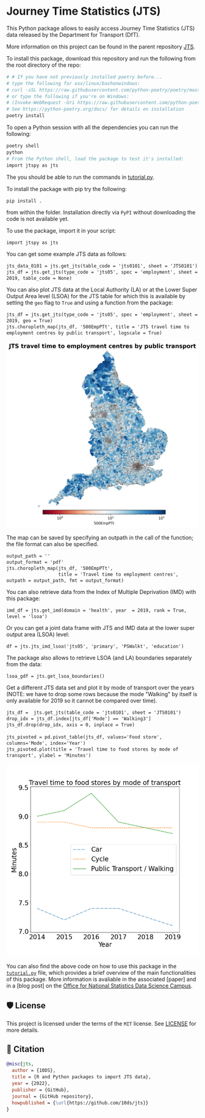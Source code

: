 # Journey Time Statistics (JTS)

This Python package allows to easily access Journey Time Statistics (JTS) data released by the Department for Transport (DfT).

More information on this project can be found in the parent repository [JTS](https://github.com/datasciencecampus/jtstats).

To install this package, download this repository and run the following from the root directory of the repo:

```bash
# # If you have not previously installed poetry before...
# type the following for osx/linux/bashonwindows:
# curl -sSL https://raw.githubusercontent.com/python-poetry/poetry/master/get-poetry.py | python -
# or type the following if you're on Windows:
# (Invoke-WebRequest -Uri https://raw.githubusercontent.com/python-poetry/poetry/master/get-poetry.py -UseBasicParsing).Content | python -
# See https://python-poetry.org/docs/ for details on installation
poetry install
```

To open a Python session with all the dependencies you can run the following:

```bash
poetry shell
python
# From the Python shell, load the package to test it's installed:
import jtspy as jts
```

The you should be able to run the commands in [tutorial.py](tutorial.py).

To install the package with pip try the following:

```
pip install .   
```

from within the folder. Installation directly via ```PyPI``` without downloading the code is not available yet.

To use the package, import it in your script:

````
import jtspy as jts
````

You can get some example JTS data as follows:

````
jts_data_0101 = jts.get_jts(table_code = 'jts0101', sheet = 'JTS0101')
jts_df = jts.get_jts(type_code = 'jts05', spec = 'employment', sheet = 2019, table_code = None)
````

You can also plot JTS data at the Local Authority (LA) or at the Lower Super Output Area level (LSOA) for the JTS table for which this is available
by setting the ```geo``` flag to ```True``` and using a function from the package:

````
jts_df = jts.get_jts(type_code = 'jts05', spec = 'employment', sheet = 2019, geo = True)
jts.choropleth_map(jts_df, '500EmpPTt', title = 'JTS travel time to employment centres by public transport', logscale = True)
````
<img src = "Figures/map.png"/>


The map can be saved by specifying an outpath in the call of the function; the file format can also be specified.
````
output_path = ''
output_format = 'pdf'
jts.choropleth_map(jts_df, '500EmpPTt',
                   title = 'Travel time to employment centres', outpath = output_path, fmt = output_format)
````

You can also retrieve data from the Index of Multiple Deprivation (IMD) with this package:
````
imd_df = jts.get_imd(domain = 'health', year  = 2019, rank = True, level = 'lsoa')
````

Or you can get a joint data frame with JTS and IMD data at the lower super output area (LSOA) level:
````
df = jts.jts_imd_lsoa('jts05', 'primary', 'PSWalkt', 'education')
````

The package also allows to retrieve LSOA (and LA) boundaries separately from the data:
````
lsoa_gdf = jts.get_lsoa_boundaries()
````

Get a different JTS data set and plot it by mode of transport over the years (NOTE: we have to drop some rows because the mode "Walking" by itself is only available for 2019 so it cannot be compared over time).
````
jts_df =  jts.get_jts(table_code = 'jts0101', sheet = 'JTS0101')
drop_idx = jts_df.index[jts_df['Mode'] == 'Walking3']
jts_df.drop(drop_idx, axis = 0, inplace = True)

jts_pivoted = pd.pivot_table(jts_df, values='Food store', columns='Mode', index='Year')
jts_pivoted.plot(title = 'Travel time to food stores by mode of transport', ylabel = 'Minutes')
````

<img src = "Figures/food_by_mode.png" />

You can also find the above code on how to use this package in the [```tutorial.py```](https://github.com/datasciencecampus/jtstats-py/blob/main/tutorial.py) file, which provides a brief overview of the main functionalities of this package.
More information is avaliable in the associated [paper] and in a [blog post] on the [Office for National Statistics Data Science Campus](https://datasciencecampus.ons.gov.uk).

## 🛡 License

This project is licensed under the terms of the `MIT` license. See [LICENSE](https://github.com/n10ds/jts/blob/main/LICENSE) for more details.

## 📃 Citation

```bibtex
@misc{jts,
  author = {10DS},
  title = {R and Python packages to import JTS data},
  year = {2022},
  publisher = {GitHub},
  journal = {GitHub repository},
  howpublished = {\url{https://github.com/10ds/jts}}
}
```
